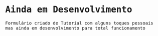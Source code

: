 # <samp>Ainda em Desenvolvimento<samp/>
 <samp> Formulário criado de Tutorial com alguns toques pessoais mas ainda em desenvolvimento para total funcionamento<samp/>
